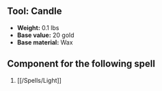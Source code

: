 ## Tool: Candle

- **Weight:** 0.1 lbs
- **Base value:** 20 gold
- **Base material:** Wax

## Component for the following spell

1. [[/Spells/Light]]
